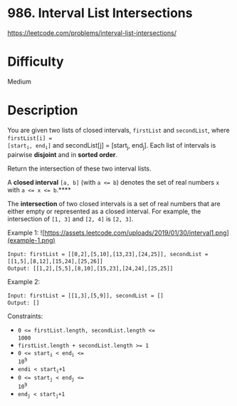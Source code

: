 # 986. Interval List Intersections

https://leetcode.com/problems/interval-list-intersections/

# Difficulty
Medium

# Description
You are given two lists of closed intervals, `firstList` and `secondList`, where <code>firstList[i] = [start<sub>i</sub>, end<sub>i</sub>]</code> and secondList[j] = [start<sub>j</sub>, end<sub>j</sub>]. Each list of intervals is pairwise **disjoint** and in **sorted order**.

Return the intersection of these two interval lists.

A **closed interval** `[a, b]` (with `a <= b`) denotes the set of real numbers `x` with `a <= x <= b`.****

The **intersection** of two closed intervals is a set of real numbers that are either empty or represented as a closed interval. For example, the intersection of `[1, 3]` and `[2, 4]` is `[2, 3]`.

 

Example 1:
![https://assets.leetcode.com/uploads/2019/01/30/interval1.png](example-1.png)
```
Input: firstList = [[0,2],[5,10],[13,23],[24,25]], secondList = [[1,5],[8,12],[15,24],[25,26]]
Output: [[1,2],[5,5],[8,10],[15,23],[24,24],[25,25]]
```

Example 2:
```
Input: firstList = [[1,3],[5,9]], secondList = []
Output: []
```

Constraints:
- <code>0 <= firstList.length, secondList.length <= 1000</code>
- <code>firstList.length + secondList.length >= 1</code>
- <code>0 <= start<sub>i</sub> < end<sub>i</sub> <= 10<sup>9</sup></code>
- <code>endi < start<sub>i</sub>+1</code>
- <code>0 <= start<sub>j</sub> < end<sub>j</sub> <= 10<sup>9</sup> </code>
- <code>end<sub>j</sub> < start<sub>j</sub>+1</code>

